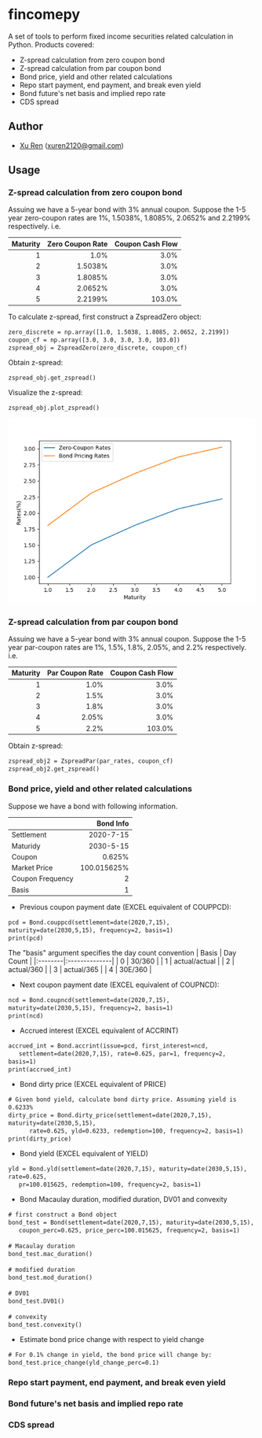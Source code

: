 fincomepy
==========

A set of tools to perform fixed income securities related calculation in Python. Products covered:

* Z-spread calculation from zero coupon bond
* Z-spread calculation from par coupon bond
* Bond price, yield and other related calculations
* Repo start payment, end payment, and break even yield
* Bond future's net basis and implied repo rate
* CDS spread

Author
----------

* [Xu Ren](https://github.com/reese3928) (xuren2120@gmail.com)

Usage
----------

### Z-spread calculation from zero coupon bond

Assuing we have a 5-year bond with 3% annual coupon. Suppose the 1-5 year zero-coupon rates are 1%, 1.5038%, 1.8085%, 2.0652% and 2.2199% respectively. i.e.

|   Maturity |   Zero Coupon Rate |   Coupon Cash Flow |
|-----------:|-------------------:|-------------------:|
|          1 |               1.0% |               3.0% |
|          2 |            1.5038% |               3.0% |
|          3 |            1.8085% |               3.0% |
|          4 |            2.0652% |               3.0% |
|          5 |            2.2199% |             103.0% |

To calculate z-spread, first construct a ZspreadZero object:
```{python}
zero_discrete = np.array([1.0, 1.5038, 1.8085, 2.0652, 2.2199])
coupon_cf = np.array([3.0, 3.0, 3.0, 3.0, 103.0])
zspread_obj = ZspreadZero(zero_discrete, coupon_cf) 
```

Obtain z-spread:
```{python}
zspread_obj.get_zspread()
```

Visualize the z-spread:
```{python}
zspread_obj.plot_zspread()
```

![image](docs/zspread_plot.png)


### Z-spread calculation from par coupon bond

Assuing we have a 5-year bond with 3% annual coupon. Suppose the 1-5 year par-coupon rates are 1%, 1.5%, 1.8%, 2.05%, and 2.2% respectively. i.e.

|   Maturity |   Par Coupon Rate |   Coupon Cash Flow |
|-----------:|------------------:|-------------------:|
|          1 |              1.0% |               3.0% |
|          2 |              1.5% |               3.0% |
|          3 |              1.8% |               3.0% |
|          4 |             2.05% |               3.0% |
|          5 |              2.2% |             103.0% |

Obtain z-spread:
```{python}
zspread_obj2 = ZspreadPar(par_rates, coupon_cf)
zspread_obj2.get_zspread()
```

### Bond price, yield and other related calculations

Suppose we have a bond with following information.

|                  |   Bond Info |
|:-----------------|------------:|
| Settlement       |   2020-7-15 |
| Maturidy         |   2030-5-15 |
| Coupon           |      0.625% |
| Market Price     | 100.015625% |
| Coupon Frequency |           2 |
| Basis            |           1 |

* Previous coupon payment date (EXCEL equivalent of COUPPCD):

```{python}
pcd = Bond.couppcd(settlement=date(2020,7,15), maturity=date(2030,5,15), frequency=2, basis=1)
print(pcd) 
```

The "basis" argument specifies the day count convention
| Basis   | Day Count     |
|:--------|:--------------|
| 0       | 30/360        |
| 1       | actual/actual |
| 2       | actual/360    |
| 3       | actual/365    |
| 4       | 30E/360       |


* Next coupon payment date (EXCEL equivalent of COUPNCD):
```{python}
ncd = Bond.coupncd(settlement=date(2020,7,15), maturity=date(2030,5,15), frequency=2, basis=1)
print(ncd)
```

* Accrued interest (EXCEL equivalent of ACCRINT)

```{python} 
accrued_int = Bond.accrint(issue=pcd, first_interest=ncd, 
   settlement=date(2020,7,15), rate=0.625, par=1, frequency=2, basis=1)
print(accrued_int)  
```  

* Bond dirty price (EXCEL equivalent of PRICE)
```{python}
# Given bond yield, calculate bond dirty price. Assuming yield is 0.6233%
dirty_price = Bond.dirty_price(settlement=date(2020,7,15), maturity=date(2030,5,15),
      rate=0.625, yld=0.6233, redemption=100, frequency=2, basis=1)
print(dirty_price)
```      

* Bond yield (EXCEL equivalent of YIELD)
```{python}
yld = Bond.yld(settlement=date(2020,7,15), maturity=date(2030,5,15), rate=0.625,
   pr=100.015625, redemption=100, frequency=2, basis=1)
```

* Bond Macaulay duration, modified duration, DV01 and convexity

```{python} 
# first construct a Bond object
bond_test = Bond(settlement=date(2020,7,15), maturity=date(2030,5,15),
   coupon_perc=0.625, price_perc=100.015625, frequency=2, basis=1)

# Macaulay duration
bond_test.mac_duration()

# modified duration
bond_test.mod_duration()

# DV01
bond_test.DV01()

# convexity
bond_test.convexity()
```

* Estimate bond price change with respect to yield change

```{python}
# For 0.1% change in yield, the bond price will change by:    
bond_test.price_change(yld_change_perc=0.1)
```

### Repo start payment, end payment, and break even yield
### Bond future's net basis and implied repo rate
### CDS spread